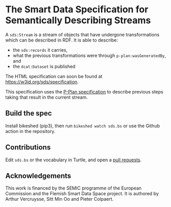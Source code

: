 # The Smart Data Specification for Semantically Describing Streams

A `sds:Stream` is a stream of objects that have undergone transformations which can be described in RDF. It is able to describe:
 * the `sds:records` it carries,
 * what the previous transformations were through `p-plan:wasGeneratedBy`, and
 * the `dcat:Dataset` is published

The HTML specification can soon be found at https://w3id.org/sds/specification.

This specification uses the [P-Plan specification](http://vocab.linkeddata.es/p-plan/) to describe previous steps taking that result in the current stream.

## Build the spec

Install bikeshed (pip3), then run `bikeshed watch sds.bs` or use the Github action in the repository.

## Contributions

Edit `sds.bs` or the vocabulary in Turtle, and open a [pull requests](https://github.com/TREEcg/SmartDataStreams-Spec/compare).

## Acknowledgements

This work is financed by the SEMIC programme of the European Commission and the Flemish Smart Data Space project. It is authored by Arthur Vercruysse, Sitt Min Oo and Pieter Colpaert.

